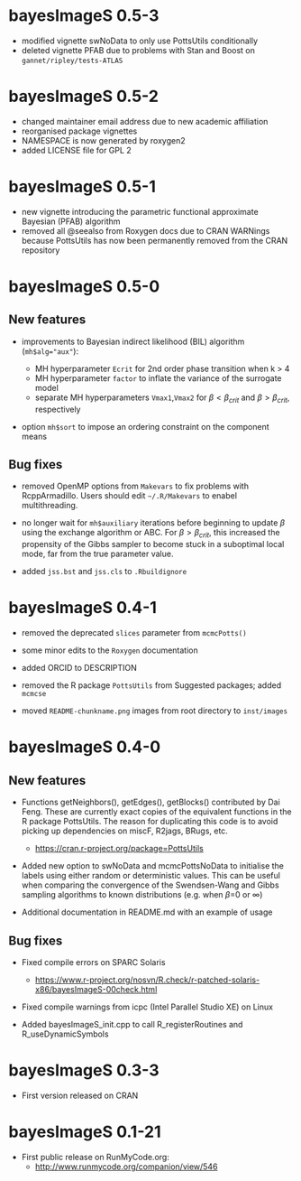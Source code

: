 # bayesImageS 0.5-3

* modified vignette swNoData to only use PottsUtils conditionally
* deleted vignette PFAB due to problems with Stan and Boost on `gannet/ripley/tests-ATLAS`

# bayesImageS 0.5-2

* changed maintainer email address due to new academic affiliation
* reorganised package vignettes
* NAMESPACE is now generated by roxygen2
* added LICENSE file for GPL 2

# bayesImageS 0.5-1

* new vignette introducing the parametric functional approximate Bayesian (PFAB) algorithm
* removed all @seealso from Roxygen docs due to CRAN WARNings because PottsUtils has now been permanently removed from the CRAN repository

# bayesImageS 0.5-0

## New features

* improvements to Bayesian indirect likelihood (BIL) algorithm (`mh$alg="aux"`):
    + MH hyperparameter `Ecrit` for 2nd order phase transition when k > 4
    + MH hyperparameter `factor` to inflate the variance of the surrogate model
    + separate MH hyperparameters `Vmax1`,`Vmax2` for $\beta < \beta_{crit}$ and $\beta > \beta_{crit}$, respectively

* option `mh$sort` to impose an ordering constraint on the component means

## Bug fixes

* removed OpenMP options from `Makevars` to fix problems with RcppArmadillo. Users should edit `~/.R/Makevars` to enabel multithreading.

* no longer wait for `mh$auxiliary` iterations before beginning to update $\beta$ using the exchange algorithm or ABC. For $\beta > \beta_{crit}$, this increased the propensity of the Gibbs sampler to become stuck in a suboptimal local mode, far from the true parameter value.

* added `jss.bst` and `jss.cls` to `.Rbuildignore`

# bayesImageS 0.4-1

* removed the deprecated `slices` parameter from `mcmcPotts()`

* some minor edits to the `Roxygen` documentation

* added ORCID to DESCRIPTION

* removed the R package `PottsUtils` from Suggested packages; added `mcmcse`

* moved `README-chunkname.png` images from root directory to `inst/images`

# bayesImageS 0.4-0

## New features

* Functions getNeighbors(), getEdges(), getBlocks() contributed by Dai Feng. These are currently exact copies of the equivalent functions in the R package PottsUtils. The reason for duplicating this code is to avoid picking up dependencies on miscF, R2jags, BRugs, etc.
    + <https://cran.r-project.org/package=PottsUtils>

* Added new option to swNoData and mcmcPottsNoData to initialise the labels using either random or deterministic values. This can be useful when comparing the convergence of the Swendsen-Wang and Gibbs sampling algorithms to known distributions (e.g. when $\beta$=0 or $\infty$)

* Additional documentation in README.md with an example of usage

## Bug fixes

* Fixed compile errors on SPARC Solaris
    + <https://www.r-project.org/nosvn/R.check/r-patched-solaris-x86/bayesImageS-00check.html>

* Fixed compile warnings from icpc (Intel Parallel Studio XE) on Linux

* Added bayesImageS_init.cpp to call R_registerRoutines and R_useDynamicSymbols

# bayesImageS 0.3-3

* First version released on CRAN

# bayesImageS 0.1-21

* First public release on RunMyCode.org:
    + <http://www.runmycode.org/companion/view/546>
